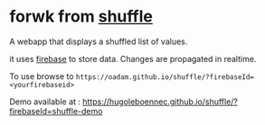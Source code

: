 # forwk from [shuffle](https://github.com/oadam/shuffle)
A webapp that displays a shuffled list of values.

it uses [firebase](http://firebase.com) to store data. Changes are propagated in realtime.

To use browse to `https://oadam.github.io/shuffle/?firebaseId=<yourfirebaseid>`

Demo available at : https://hugoleboennec.github.io/shuffle/?firebaseId=shuffle-demo

